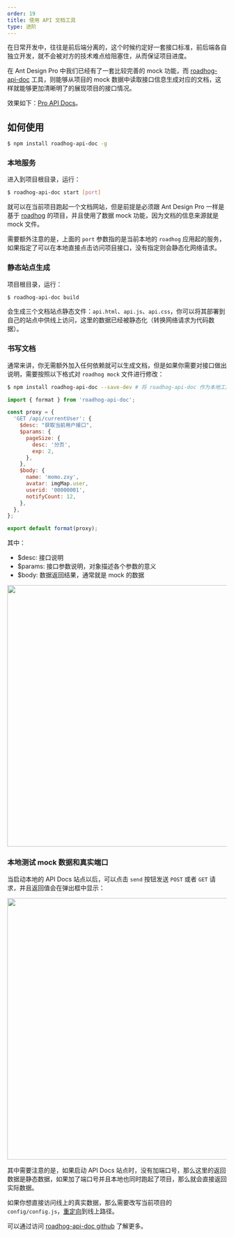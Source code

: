 ```yaml
---
order: 19
title: 使用 API 文档工具
type: 进阶
---
```


在日常开发中，往往是前后端分离的，这个时候约定好一套接口标准，前后端各自独立开发，就不会被对方的技术难点给阻塞住，从而保证项目进度。

在 Ant Design Pro 中我们已经有了一套比较完善的 mock 功能，而 [roadhog-api-doc](https://github.com/nikogu/roadhog-api-doc) 工具，则能够从项目的 mock 数据中读取接口信息生成对应的文档，这样就能够更加清晰明了的展现项目的接口情况。

效果如下：[Pro API Docs](https://preview.pro.ant.design/api.html)。

## 如何使用

```bash
$ npm install roadhog-api-doc -g
```

### 本地服务

进入到项目根目录，运行：

```bash
$ roadhog-api-doc start [port]
```

就可以在当前项目跑起一个文档网站，但是前提是必须跟 Ant Design Pro 一样是基于 [roadhog](https://github.com/sorrycc/roadhog) 的项目，并且使用了数据 mock 功能，因为文档的信息来源就是 mock 文件。

需要额外注意的是，上面的 `port` 参数指的是当前本地的 `roadhog` 应用起的服务，如果指定了可以在本地直接点击访问项目接口，没有指定则会静态化网络请求。

### 静态站点生成

项目根目录，运行：

```bash
$ roadhog-api-doc build
```

会生成三个文档站点静态文件：`api.html`、`api.js`、`api.css`，你可以将其部署到自己的站点中供线上访问，这里的数据已经被静态化（转换网络请求为代码数据）。

### 书写文档

通常来讲，你无需额外加入任何依赖就可以生成文档，但是如果你需要对接口做出说明，需要按照以下格式对 `roadhog mock` 文件进行修改：

```bash
$ npm install roadhog-api-doc --save-dev # 将 roadhog-api-doc 作为本地工具依赖安装
```

```js
import { format } from 'roadhog-api-doc';

const proxy = {
  'GET /api/currentUser': {
    $desc: "获取当前用户接口",
    $params: {
      pageSize: {
        desc: '分页',
        exp: 2,
      },
    },
    $body: {
      name: 'momo.zxy',
      avatar: imgMap.user,
      userid: '00000001',
      notifyCount: 12,
    },
  },
};

export default format(proxy);
```

其中：

- $desc: 接口说明
- $params: 接口参数说明，对象描述各个参数的意义
- $body: 数据返回结果，通常就是 mock 的数据

<img width="600" src="https://gw.alipayobjects.com/zos/rmsportal/PVfsHataJahAwAVaKDtp.png" />

### 本地测试 mock 数据和真实端口

当启动本地的 API Docs 站点以后，可以点击 `send` 按钮发送 `POST` 或者 `GET` 请求，并且返回值会在弹出框中显示：

<img width="600" src="https://gw.alipayobjects.com/zos/rmsportal/mkgrIEbmhXZFbSOWvTCz.png" />

其中需要注意的是，如果启动 API Docs 站点时，没有加端口号，那么这里的返回数据是静态数据，如果加了端口号并且本地也同时跑起了项目，那么就会直接返回实际数据。

如果你想直接访问线上的真实数据，那么需要改写当前项目的 `config/config.js`，[重定向](https://umijs.org/zh/config/#proxy)到线上路径。

可以通过访问 [roadhog-api-doc github](https://github.com/nikogu/roadhog-api-doc) 了解更多。
